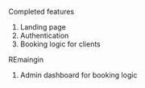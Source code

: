 Completed features 

1. Landing page
2. Authentication
3. Booking logic for clients
   
REmaingin

1. Admin dashboard for booking logic
